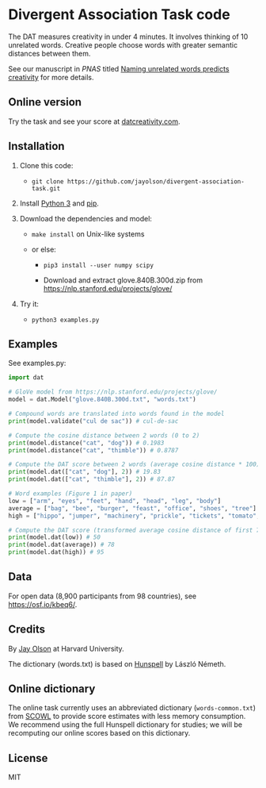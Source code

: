 # Divergent Association Task code

The DAT measures creativity in under 4 minutes. It involves thinking of 10
unrelated words. Creative people choose words with greater semantic distances
between them.

See our manuscript in *PNAS* titled
[Naming unrelated words predicts creativity](https://www.pnas.org/content/118/25/e2022340118)
for more details.

## Online version

Try the task and see your score at
[datcreativity.com](https://www.datcreativity.com).

## Installation

1. Clone this code:

    - `git clone https://github.com/jayolson/divergent-association-task.git`

2. Install [Python 3](https://www.python.org) and [pip](https://pypi.org/project/pip/).

3. Download the dependencies and model:

    - `make install` on Unix-like systems

    - or else:

        - `pip3 install --user numpy scipy`

        - Download and extract glove.840B.300d.zip from <https://nlp.stanford.edu/projects/glove/>

4. Try it:

    - `python3 examples.py`

## Examples

See examples.py:

```python
import dat

# GloVe model from https://nlp.stanford.edu/projects/glove/
model = dat.Model("glove.840B.300d.txt", "words.txt")

# Compound words are translated into words found in the model
print(model.validate("cul de sac")) # cul-de-sac

# Compute the cosine distance between 2 words (0 to 2)
print(model.distance("cat", "dog")) # 0.1983
print(model.distance("cat", "thimble")) # 0.8787

# Compute the DAT score between 2 words (average cosine distance * 100)
print(model.dat(["cat", "dog"], 2)) # 19.83
print(model.dat(["cat", "thimble"], 2)) # 87.87

# Word examples (Figure 1 in paper)
low = ["arm", "eyes", "feet", "hand", "head", "leg", "body"]
average = ["bag", "bee", "burger", "feast", "office", "shoes", "tree"]
high = ["hippo", "jumper", "machinery", "prickle", "tickets", "tomato", "violin"]

# Compute the DAT score (transformed average cosine distance of first 7 valid words)
print(model.dat(low)) # 50
print(model.dat(average)) # 78
print(model.dat(high)) # 95
```

## Data

For open data (8,900 participants from 98 countries), see
<https://osf.io/kbeq6/>.

## Credits

By [Jay Olson](https://www.jayolson.org) at Harvard University.

The dictionary (words.txt) is based on [Hunspell](https://hunspell.github.io)
by László Németh.

## Online dictionary

The online task currently uses an abbreviated dictionary (`words-common.txt`)
from [SCOWL](http://wordlist.aspell.net/scowl-readme/) to provide score
estimates with less memory consumption. We recommend using the full Hunspell
dictionary for studies; we will be recomputing our online scores based on this
dictionary.

## License

MIT
